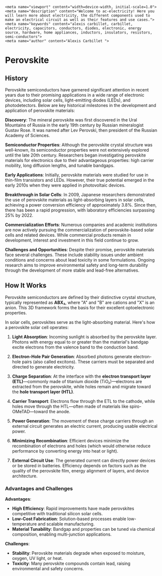     <meta name="viewport" content="width=device-width, initial-scale=1.0">
    <meta name="description" content="Welcome to ac-electricity! Here you will learn more about electricity, the different components used to make an electrical circuit as well as their features and use cases.">
    <meta name="keywords" content="alexis carbillet, carbillet, electricity, capacitors, conductors, diodes, electronic, energy source, hardware, home appliances, inductors, insulators, resistors, semi-conductors">
    <meta name="author" content="Alexis Carbillet ">
</head>

# Perovskite

## History

Perovskite semiconductors have garnered significant attention in recent years due to their promising applications in a wide range of electronic devices, including solar cells, light-emitting diodes (LEDs), and photodetectors. Below are key historical milestones in the development and application of perovskite materials:

**Discovery**: The mineral perovskite was first discovered in the Ural Mountains of Russia in the early 19th century by Russian mineralogist Gustav Rose. It was named after Lev Perovski, then president of the Russian Academy of Sciences.

**Semiconductor Properties**: Although the perovskite crystal structure was well-known, its semiconductor properties were not extensively explored until the late 20th century. Researchers began investigating perovskite materials for electronics due to their advantageous properties: high carrier mobility, long diffusion lengths, and tunable bandgaps.

**Early Applications**: Initially, perovskite materials were studied for use in thin-film transistors and LEDs. However, their true potential emerged in the early 2010s when they were applied in photovoltaic devices.

**Breakthrough in Solar Cells**: In 2009, Japanese researchers demonstrated the use of perovskite materials as light-absorbing layers in solar cells, achieving a power conversion efficiency of approximately 3.8%. Since then, there has been a rapid progression, with laboratory efficiencies surpassing 25% by 2022.

**Commercialization Efforts**: Numerous companies and academic institutions are now actively pursuing the commercialization of perovskite-based solar cells and related devices. While commercial products remain in development, interest and investment in this field continue to grow.

**Challenges and Opportunities**: Despite their promise, perovskite materials face several challenges. These include stability issues under ambient conditions and concerns about lead toxicity in some formulations. Ongoing research aims to improve environmental safety and long-term durability through the development of more stable and lead-free alternatives.

## How It Works

Perovskite semiconductors are defined by their distinctive crystal structure, typically represented as **ABX₃**, where "A" and "B" are cations and "X" is an anion. This 3D framework forms the basis for their excellent optoelectronic properties.

In solar cells, perovskites serve as the light-absorbing material. Here's how a perovskite solar cell operates:

1. **Light Absorption**: Incoming sunlight is absorbed by the perovskite layer. Photons with energy equal to or greater than the material's bandgap excite electrons from the valence band to the conduction band.

2. **Electron-Hole Pair Generation**: Absorbed photons generate electron-hole pairs (also called excitons). These carriers must be separated and directed to generate electricity.

3. **Charge Separation**: At the interface with the **electron transport layer (ETL)**—commonly made of titanium dioxide (TiO₂)—electrons are extracted from the perovskite, while holes remain and migrate toward the **hole transport layer (HTL)**.

4. **Carrier Transport**: Electrons flow through the ETL to the cathode, while holes move through the HTL—often made of materials like spiro-OMeTAD—toward the anode.

5. **Power Generation**: The movement of these charge carriers through an external circuit generates an electric current, producing usable electrical power.

6. **Minimizing Recombination**: Efficient devices minimize the recombination of electrons and holes (which would otherwise reduce performance by converting energy into heat or light).

7. **External Circuit Use**: The generated current can directly power devices or be stored in batteries. Efficiency depends on factors such as the quality of the perovskite film, energy alignment of layers, and device architecture.

### Advantages and Challenges

**Advantages**:

* **High Efficiency**: Rapid improvements have made perovskites competitive with traditional silicon solar cells.
* **Low-Cost Fabrication**: Solution-based processes enable low-temperature and scalable manufacturing.
* **Material Tunability**: Bandgap and properties can be tuned via chemical composition, enabling multi-junction applications.

**Challenges**:

* **Stability**: Perovskite materials degrade when exposed to moisture, oxygen, UV light, or heat.
* **Toxicity**: Many perovskite compounds contain lead, raising environmental and safety concerns.
